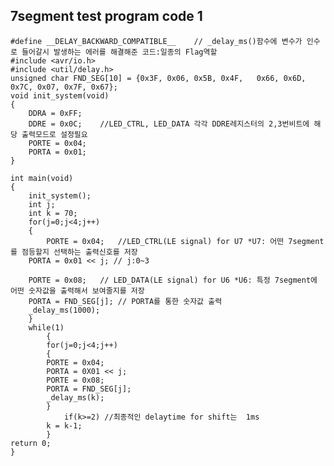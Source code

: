 ## 7segment test program code 1

    #define __DELAY_BACKWARD_COMPATIBLE__    // _delay_ms()함수에 변수가 인수로 들어갈시 발생하는 에러를 해결해준 코드:일종의 Flag역할
    #include <avr/io.h>
    #include <util/delay.h>
    unsigned char FND_SEG[10] = {0x3F, 0x06, 0x5B, 0x4F,   0x66, 0x6D, 0x7C, 0x07, 0x7F, 0x67};
    void init_system(void)
    {	
        DDRA = 0xFF; 
	    DDRE = 0x0C;    //LED_CTRL, LED_DATA 각각 DDRE레지스터의 2,3번비트에 해당 출력모드로 설정필요
	    PORTE = 0x04;
	    PORTA = 0x01;
    }

    int main(void)
    {   
        init_system();
        int j;  
        int k = 70;
	    for(j=0;j<4;j++)
	    {   
            PORTE = 0x04;   //LED_CTRL(LE signal) for U7 *U7: 어떤 7segment를 점등할지 선택하는 출력신호를 저장
		PORTA = 0x01 << j; // j:0~3 
		
		PORTE = 0x08;   // LED_DATA(LE signal) for U6 *U6: 특정 7segment에 어떤 숫자값을 출력해서 보여줄지를 저장
		PORTA = FND_SEG[j]; // PORTA를 통한 숫자값 출력
		_delay_ms(1000);
	    }
	    while(1)
	        {
		    for(j=0;j<4;j++)
		    {   
			PORTE = 0x04;
			PORTA = 0X01 << j;
			PORTE = 0x08;
			PORTA = FND_SEG[j];
			_delay_ms(k);
		    }
	            if(k>=2) //최종적인 delaytime for shift는  1ms
		    k = k-1;
	        }
	return 0;
    }
